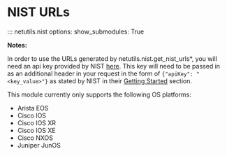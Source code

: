 # NIST URLs

::: netutils.nist
    options:
        show_submodules: True

**Notes:** 

In order to use the URLs generated by netutils.nist.get_nist_urls*, you will need an api key provided by NIST [here]('https://nvd.nist.gov/developers/request-an-api-key').  This key will need to be passed in as an additional header in your request in the form of `{"apiKey": "<key_value>"}` as stated by NIST in their [Getting Started]('https://nvd.nist.gov/developers/start-here') section.

This module currently only supports the following OS platforms:

- Arista EOS
- Cisco IOS
- Cisco IOS XR
- Cisco IOS XE
- Cisco NXOS
- Juniper JunOS
